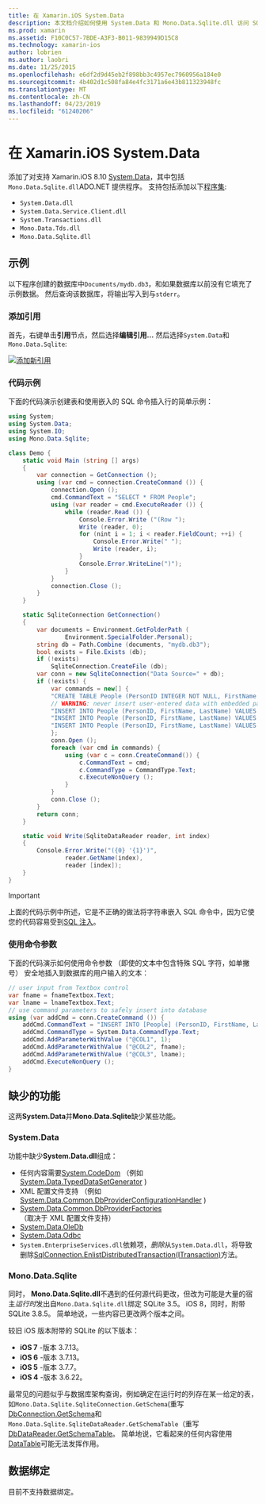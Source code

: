 ```yaml
---
title: 在 Xamarin.iOS System.Data
description: 本文档介绍如何使用 System.Data 和 Mono.Data.Sqlite.dll 访问 SQLite 在 Xamarin.iOS 应用程序中的数据。
ms.prod: xamarin
ms.assetid: F10C0C57-7BDE-A3F3-B011-9839949D15C8
ms.technology: xamarin-ios
author: lobrien
ms.author: laobri
ms.date: 11/25/2015
ms.openlocfilehash: e6df2d9d45eb2f898bb3c4957ec7960956a184e0
ms.sourcegitcommit: 4b402d1c508fa84e4fc3171a6e43b811323948fc
ms.translationtype: MT
ms.contentlocale: zh-CN
ms.lasthandoff: 04/23/2019
ms.locfileid: "61240206"
---
```

# <a name="systemdata-in-xamarinios"></a>在 Xamarin.iOS System.Data

添加了对支持 Xamarin.iOS 8.10 [System.Data](xref:System.Data)，其中包括`Mono.Data.Sqlite.dll`ADO.NET 提供程序。 支持包括添加以下[程序集](~/cross-platform/internals/available-assemblies.md):

-  `System.Data.dll`
-  `System.Data.Service.Client.dll`
-  `System.Transactions.dll`
-  `Mono.Data.Tds.dll`
-  `Mono.Data.Sqlite.dll`

<a name="Example" />

## <a name="example"></a>示例

以下程序创建的数据库中`Documents/mydb.db3`，和如果数据库以前没有它填充了示例数据。 然后查询该数据库，将输出写入到与`stderr`。

### <a name="add-references"></a>添加引用

首先，右键单击**引用**节点，然后选择**编辑引用...** 然后选择`System.Data`和`Mono.Data.Sqlite`:

[![](system.data-images/edit-references-sml.png "添加新引用")](system.data-images/edit-references.png#lightbox)

### <a name="sample-code"></a>代码示例

下面的代码演示创建表和使用嵌入的 SQL 命令插入行的简单示例：

```csharp
using System;
using System.Data;
using System.IO;
using Mono.Data.Sqlite;

class Demo {
    static void Main (string [] args)
    {
        var connection = GetConnection ();
        using (var cmd = connection.CreateCommand ()) {
            connection.Open ();
            cmd.CommandText = "SELECT * FROM People";
            using (var reader = cmd.ExecuteReader ()) {
                while (reader.Read ()) {
                    Console.Error.Write ("(Row ");
                    Write (reader, 0);
                    for (nint i = 1; i < reader.FieldCount; ++i) {
                        Console.Error.Write(" ");
                        Write (reader, i);
                    }
                    Console.Error.WriteLine(")");
                }
            }
            connection.Close ();
        }
    }

    static SqliteConnection GetConnection()
    {
        var documents = Environment.GetFolderPath (
                Environment.SpecialFolder.Personal);
        string db = Path.Combine (documents, "mydb.db3");
        bool exists = File.Exists (db);
        if (!exists)
            SqliteConnection.CreateFile (db);
        var conn = new SqliteConnection("Data Source=" + db);
        if (!exists) {
            var commands = new[] {
            "CREATE TABLE People (PersonID INTEGER NOT NULL, FirstName ntext, LastName ntext)",
            // WARNING: never insert user-entered data with embedded parameter values
            "INSERT INTO People (PersonID, FirstName, LastName) VALUES (1, 'First', 'Last')",
            "INSERT INTO People (PersonID, FirstName, LastName) VALUES (2, 'Dewey', 'Cheatem')",
            "INSERT INTO People (PersonID, FirstName, LastName) VALUES (3, 'And', 'How')",
            };
            conn.Open ();
            foreach (var cmd in commands) {
                using (var c = conn.CreateCommand()) {
                    c.CommandText = cmd;
                    c.CommandType = CommandType.Text;
                    c.ExecuteNonQuery ();
                }
            }
            conn.Close ();
        }
        return conn;
    }

    static void Write(SqliteDataReader reader, int index)
    {
        Console.Error.Write("({0} '{1}')",
                reader.GetName(index),
                reader [index]);
    }
}
```

> [!IMPORTANT]
> 上面的代码示例中所述，它是不正确的做法将字符串嵌入 SQL 命令中，因为它使您的代码容易受到[SQL 注入](https://en.wikipedia.org/wiki/SQL_injection)。


### <a name="using-command-parameters"></a>使用命令参数

下面的代码演示如何使用命令参数 （即使的文本中包含特殊 SQL 字符，如单撇号） 安全地插入到数据库的用户输入的文本：

```csharp
// user input from Textbox control
var fname = fnameTextbox.Text;
var lname = lnameTextbox.Text;
// use command parameters to safely insert into database
using (var addCmd = conn.CreateCommand ()) {
    addCmd.CommandText = "INSERT INTO [People] (PersonID, FirstName, LastName) VALUES (@COL1, @COL2, @COL3)";
    addCmd.CommandType = System.Data.CommandType.Text;
    addCmd.AddParameterWithValue ("@COL1", 1);
    addCmd.AddParameterWithValue ("@COL2", fname);
    addCmd.AddParameterWithValue ("@COL3", lname);
    addCmd.ExecuteNonQuery ();
}
```

<a name="Missing_Functionality" />

## <a name="missing-functionality"></a>缺少的功能

这两**System.Data**并**Mono.Data.Sqlite**缺少某些功能。

<a name="System.Data" />

### <a name="systemdata"></a>System.Data

功能中缺少**System.Data.dll**组成：

-  任何内容需要[System.CodeDom](xref:System.CodeDom) （例如 [System.Data.TypedDataSetGenerator](xref:System.Data.TypedDataSetGenerator) )
-  XML 配置文件支持 （例如 [System.Data.Common.DbProviderConfigurationHandler](xref:System.Data.Common.DbProviderConfigurationHandler) )
-   [System.Data.Common.DbProviderFactories](xref:System.Data.Common.DbProviderFactories) （取决于 XML 配置文件支持）
-   [System.Data.OleDb](xref:System.Data.OleDb)
-   [System.Data.Odbc](xref:System.Data.Odbc)
-  `System.EnterpriseServices.dll`依赖项，*删除*从`System.Data.dll`，将导致删除[SqlConnection.EnlistDistributedTransaction(ITransaction)](xref:System.Data.SqlClient.SqlConnection.EnlistDistributedTransaction*)方法。


<a name="Mono.Data.Sqlite" />

### <a name="monodatasqlite"></a>Mono.Data.Sqlite

同时， **Mono.Data.Sqlite.dll**不遇到的任何源代码更改，但改为可能是大量的宿主*运行时*发出自`Mono.Data.Sqlite.dll`绑定 SQLite 3.5。 iOS 8，同时，附带 SQLite 3.8.5。 简单地说，一些内容已更改两个版本之间。

较旧 iOS 版本附带的 SQLite 的以下版本：

- **iOS 7** -版本 3.7.13。
- **iOS 6** -版本 3.7.13。
- **iOS 5** -版本 3.7.7。
- **iOS 4** -版本 3.6.22。

最常见的问题似乎与数据库架构查询，例如确定在运行时的列存在某一给定的表，如`Mono.Data.Sqlite.SqliteConnection.GetSchema`(重写[DbConnection.GetSchema](xref:System.Data.Common.DbConnection.GetSchema)和`Mono.Data.Sqlite.SqliteDataReader.GetSchemaTable`（重写[DbDataReader.GetSchemaTable](xref:System.Data.Common.DbDataReader.GetSchemaTable)。 简单地说，它看起来的任何内容使用[DataTable](xref:System.Data.DataTable)可能无法发挥作用。

<a name="Data_Binding" />

## <a name="data-binding"></a>数据绑定

目前不支持数据绑定。

